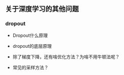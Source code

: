 ## 关于深度学习的其他问题

### dropout
* Dropout什么原理
* dropout的底层原理






* 除了梯度下降，还有啥优化方法？为啥不用牛顿法呢？
* 常见的采样方法？